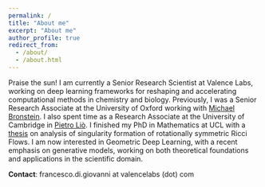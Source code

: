 ```yaml
---
permalink: /
title: "About me"
excerpt: "About me"
author_profile: true
redirect_from: 
  - /about/
  - /about.html
---
```


Praise the sun! I am currently a Senior Research Scientist at Valence Labs, working on deep learning frameworks for reshaping and accelerating computational methods in chemistry and biology. Previously, I was a Senior Research Associate at the University of Oxford working with [Michael Bronstein](https://scholar.google.co.uk/citations?user=UU3N6-UAAAAJ&hl=en). I also spent time as a Research Associate at the University of Cambridge in [Pietro Liò](https://scholar.google.co.uk/citations?user=4YhNJBEAAAAJ&hl=en&oi=ao). I finished my PhD in Mathematics at UCL with a [thesis](https://discovery.ucl.ac.uk/id/eprint/10133514/) on analysis of singularity formation of rotationally symmetric Ricci Flows. I am now interested in Geometric Deep Learning, with a recent emphasis on generative models, working on both theoretical foundations and applications in the scientific domain. 


**Contact**: francesco.di.giovanni at valencelabs (dot) com

